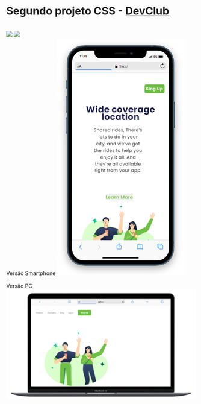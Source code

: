 <h1>Segundo projeto CSS - <a href= "https://plataforma.devclub.com.br/>DevClub"> DevClub</a></h1>
<br>
<img src="https://img.shields.io/badge/HTML5-E34F26?style=for-the-badge&logo=html5&logoColor=white">
<img src="https://img.shields.io/badge/CSS3-1572B6?style=for-the-badge&logo=css3&logoColor=white">
<br>
Versão Smartphone
<img src="https://github.com/Dionisio-Gabriel/Desafio-CSS-01/blob/main/img/cellphone.png?raw=true" />
<br>
<br>
Versão PC
<img src="https://github.com/Dionisio-Gabriel/Desafio-CSS-01/blob/main/img/laptop.png?raw=true" />
